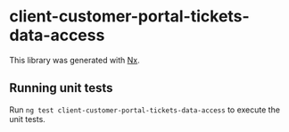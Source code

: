 # client-customer-portal-tickets-data-access

This library was generated with [Nx](https://nx.dev).

## Running unit tests

Run `ng test client-customer-portal-tickets-data-access` to execute the unit tests.
